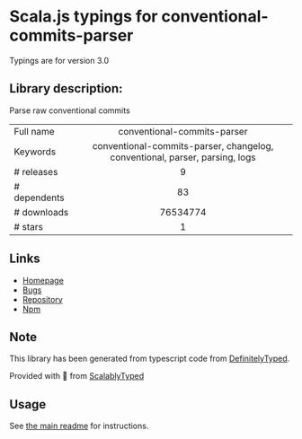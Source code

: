 
# Scala.js typings for conventional-commits-parser

Typings are for version 3.0

## Library description:
Parse raw conventional commits

|                    |                 |
| ------------------ | :-------------: |
| Full name          | conventional-commits-parser |
| Keywords           | conventional-commits-parser, changelog, conventional, parser, parsing, logs |
| # releases         | 9 |
| # dependents       | 83 |
| # downloads        | 76534774 |
| # stars            | 1 |

## Links
- [Homepage](https://github.com/conventional-changelog/conventional-changelog/tree/master/packages/conventional-commits-parser#readme)
- [Bugs](https://github.com/conventional-changelog/conventional-changelog/issues)
- [Repository](https://github.com/conventional-changelog/conventional-changelog)
- [Npm](https://www.npmjs.com/package/conventional-commits-parser)
    


## Note
This library has been generated from typescript code from [DefinitelyTyped](https://definitelytyped.org).

Provided with :purple_heart: from [ScalablyTyped](https://github.com/oyvindberg/ScalablyTyped)

## Usage
See [the main readme](../../readme.md) for instructions.


